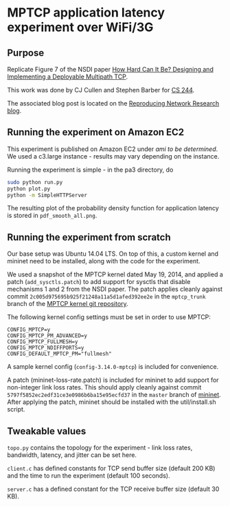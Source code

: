 MPTCP application latency experiment over WiFi/3G
=================================================

Purpose
-------
Replicate Figure 7 of the NSDI paper [How Hard Can It Be? Designing and Implementing a Deployable Multipath TCP](https://www.usenix.org/conference/nsdi12/technical-sessions/presentation/raiciu).

This work was done by CJ Cullen and Stephen Barber for [CS 244](http://cs244.stanford.edu).

The associated blog post is located on the [Reproducing Network Research blog](http://reproducingnetworkresearch.wordpress.com/2014/05/29/cs-244-14-mptcp-latency-on-wifi3g/).

Running the experiment on Amazon EC2
------------------------------------
This experiment is published on Amazon EC2 under *ami to be determined*. We used
a c3.large instance - results may vary depending on the instance.

Running the experiment is simple - in the pa3 directory, do
```sh
sudo python run.py
python plot.py
python -m SimpleHTTPServer
```

The resulting plot of the probability density function for application latency
is stored in `pdf_smooth_all.png`.

Running the experiment from scratch
-----------------------------------
Our base setup was Ubuntu 14.04 LTS. On top of this, a custom kernel and mininet
need to be installed, along with the code for the experiment.

We used a snapshot of the MPTCP kernel dated May 19, 2014, and applied a patch
(`add_sysctls.patch`) to add support for sysctls that disable mechanisms 1 and 2
from the NSDI paper. The patch applies cleanly against commit
`2c005d975695b925f21248a11a5d1afed392ee2e` in the `mptcp_trunk` branch of the
[MPTCP kernel git repository](https://github.com/multipath-tcp/mptcp).

The following kernel config settings must be set in order to use MPTCP:
```
CONFIG_MPTCP=y
CONFIG_MPTCP_PM_ADVANCED=y
CONFIG_MPTCP_FULLMESH=y
CONFIG_MPTCP_NDIFFPORTS=y
CONFIG_DEFAULT_MPTCP_PM="fullmesh"
```

A sample kernel config (`config-3.14.0-mptcp`) is included for convenience.

A patch (mininet-loss-rate.patch) is included for mininet to add support for
non-integer link loss rates.
This should apply cleanly against commit
`5797f5852ec2edf31ce3e0986b6ba15e95ecfd37` in the `master` branch of
[mininet](https://github.com/mininet/mininet). After applying the patch, mininet
should be installed with the util/install.sh script.

Tweakable values
----------------
`topo.py` contains the topology for the experiment - link loss rates, bandwidth,
latency, and jitter can be set here.

`client.c` has defined constants for TCP send buffer size (default 200 KB) and the time to run
the experiment (default 100 seconds).

`server.c` has a defined constant for the TCP receive buffer size (default 30
KB).

